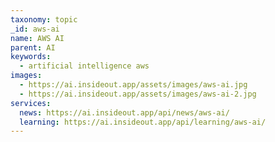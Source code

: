 ```yaml
---
taxonomy: topic
_id: aws-ai
name: AWS AI
parent: AI
keywords:
  - artificial intelligence aws
images:
  - https://ai.insideout.app/assets/images/aws-ai.jpg
  - https://ai.insideout.app/assets/images/aws-ai-2.jpg
services:
  news: https://ai.insideout.app/api/news/aws-ai/
  learning: https://ai.insideout.app/api/learning/aws-ai/
---
```

